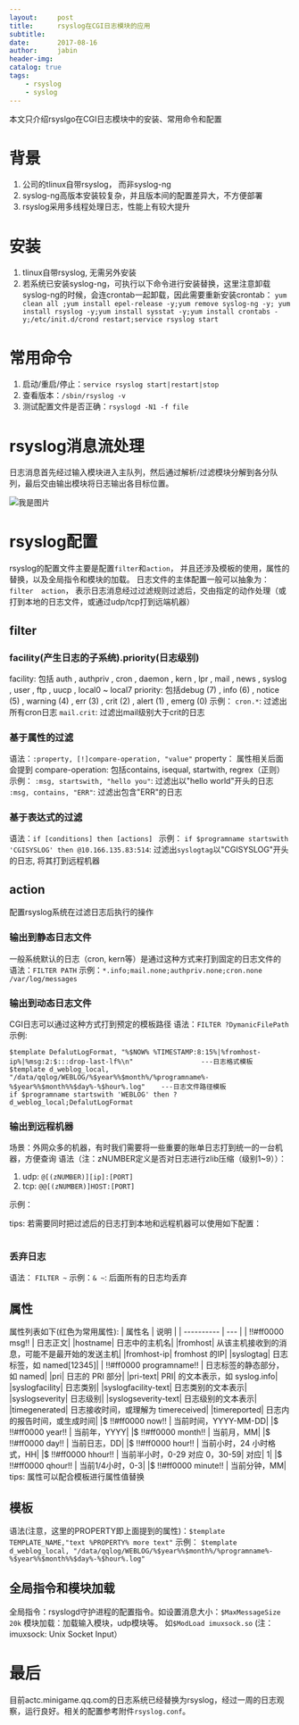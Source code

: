 ```yaml
---
layout:     post
title:      rsyslog在CGI日志模块的应用
subtitle:   
date:       2017-08-16
author:     jabin
header-img: 
catalog: true
tags:
    - rsyslog
    - syslog
---
```


本文只介绍rsyslgo在CGI日志模块中的安装、常用命令和配置
# 背景
1. 公司的tlinux自带rsyslog， 而非syslog-ng
2. syslog-ng高版本安装较复杂，并且版本间的配置差异大，不方便部署
3. rsyslog采用多线程处理日志，性能上有较大提升

# 安装
1. tlinux自带rsyslog, 无需另外安装
2. 若系统已安装syslog-ng，可执行以下命令进行安装替换，这里注意卸载syslog-ng的时候，会连crontab一起卸载，因此需要重新安装crontab： 
`yum clean all ;yum install epel-release -y;yum remove syslog-ng -y; yum install rsyslog -y;yum install sysstat -y;yum install crontabs -y;/etc/init.d/crond restart;service rsyslog start`

# 常用命令
1. 启动/重启/停止：`service rsyslog start|restart|stop` 
2. 查看版本：`/sbin/rsyslog -v`
3. 测试配置文件是否正确：`rsyslogd -N1 -f file`

# rsyslog消息流处理
日志消息首先经过输入模块进入主队列，然后通过解析/过滤模块分解到各分队列，最后交由输出模块将日志输出各目标位置。

![我是图片](https://deeponder.github.io/img/tapd_1000046_1501298027_22.png)

# rsyslog配置
rsyslog的配置文件主要是配置`filter`和`action`， 并且还涉及模板的使用，属性的替换，以及全局指令和模块的加载。
日志文件的主体配置一般可以抽象为：`filter  action`， 表示日志消息经过过滤规则过滤后，交由指定的动作处理（或打到本地的日志文件，或通过udp/tcp打到远端机器）
## filter
### facility(产生日志的子系统).priority(日志级别)
facility: 包括 auth , authpriv , cron , daemon , kern , lpr , mail , news , syslog , user , ftp , uucp , local0 ~ local7
priority: 包括debug (7) , info (6) , notice (5) , warning (4) , err (3) , crit (2) , alert (1) , emerg (0) 
示例：
`cron.*`: 过滤出所有cron日志
`mail.crit`: 过滤出mail级别大于crit的日志
### 基于属性的过滤
语法：`:property, [!]compare-operation, "value"`
property： 属性相关后面会提到
compare-operation: 包括contains, isequal, startwith, regrex（正则）
示例：
`:msg, startswith, "hello you"`:  过滤出以"hello world"开头的日志
`:msg, contains, "ERR"`:  过滤出包含"ERR"的日志
###  基于表达式的过滤
语法：`if [conditions] then [actions] `
示例：
`if $programname startswith 'CGISYSLOG' then @10.166.135.83:514`: 过滤出`syslogtag`以"CGISYSLOG"开头的日志, 将其打到远程机器

## action
配置rsyslog系统在过滤日志后执行的操作
### 输出到静态日志文件
一般系统默认的日志（cron, kern等）是通过这种方式来打到固定的日志文件的
语法：`FILTER PATH`
示例：`*.info;mail.none;authpriv.none;cron.none  /var/log/messages`
### 输出到动态日志文件
CGI日志可以通过这种方式打到预定的模板路径
语法：`FILTER ?DymanicFilePath`
示例:
```
$template DefalutLogFormat, "%$NOW% %TIMESTAMP:8:15%|%fromhost-ip%|%msg:2:$:::drop-last-lf%\n"                 ---日志格式模板
$template d_weblog_local, "/data/qqlog/WEBLOG/%$year%%$month%/%programname%-%$year%%$month%%$day%-%$hour%.log"    ---日志文件路径模板
if $programname startswith 'WEBLOG' then ?d_weblog_local;DefalutLogFormat
```
### 输出到远程机器
场景：外网众多的机器，有时我们需要将一些重要的账单日志打到统一的一台机器，方便查询
语法（注：zNUMBER定义是否对日志进行zlib压缩（级别1~9））： 

1. udp: `@[(zNUMBER)][ip]:[PORT]`
2. tcp: `@@[(zNUMBER)]HOST:[PORT]`  

示例：

tips: 若需要同时把过滤后的日志打到本地和远程机器可以使用如下配置：
```

```

### 丢弃日志
语法： `FILTER ~`
示例：`& ~`: 后面所有的日志均丢弃

## 属性
属性列表如下(红色为常用属性):
|    属性名    | 说明 |
| ---------- | --- |
|  !!#ff0000 msg!! | 日志正文|
|hostname| 日志中的主机名|
|fromhost| 从该主机接收到的消息，可能不是最开始的发送主机|
|fromhost-ip| fromhost 的IP|
|syslogtag| 日志标签，如 named[12345]|
| !!#ff0000 programname!! | 日志标签的静态部分，如 named|
|pri| 日志的 PRI 部分|
|pri-text| PRI| 的文本表示，如 syslog.info|
|syslogfacility| 日志类别|
|syslogfacility-text| 日志类别的文本表示|
|syslogseverity| 日志级别|
|syslogseverity-text| 日志级别的文本表示|
|timegenerated| 日志接收时间，或理解为 timereceived|
|timereported| 日志内的报告时间，或生成时间|
|$ !!#ff0000 now!! | 当前时间，YYYY-MM-DD|
|$ !!#ff0000 year!! | 当前年，YYYY|
|$ !!#ff0000 month!! | 当前月，MM|
|$ !!#ff0000 day!! | 当前日志，DD|
|$ !!#ff0000 hour!! | 当前小时，24 小时格式，HH|
|$ !!#ff0000 hhour!! | 当前半小时，0-29 对应 0，30-59| 对应| 1|
|$ !!#ff0000 qhour!! | 当前1/4小时，0-3|
|$ !!#ff0000 minute!! | 当前分钟，MM|
tips: 属性可以配合模板进行属性值替换
## 模板
语法(注意，这里的PROPERTY即上面提到的属性)：`$template TEMPLATE_NAME,"text %PROPERTY% more text"`
示例：
`$template d_weblog_local, "/data/qqlog/WEBLOG/%$year%%$month%/%programname%-%$year%%$month%%$day%-%$hour%.log"`

## 全局指令和模块加载
全局指令：rsyslogd守护进程的配置指令。如设置消息大小：`$MaxMessageSize 20k`
模块加载：加载输入模块，udp模块等。 如`$ModLoad imuxsock.so` (注：imuxsock: Unix Socket Input）

# 最后
目前actc.minigame.qq.com的日志系统已经替换为rsyslog，经过一周的日志观察，运行良好。相关的配置参考附件`rsyslog.conf`。 
